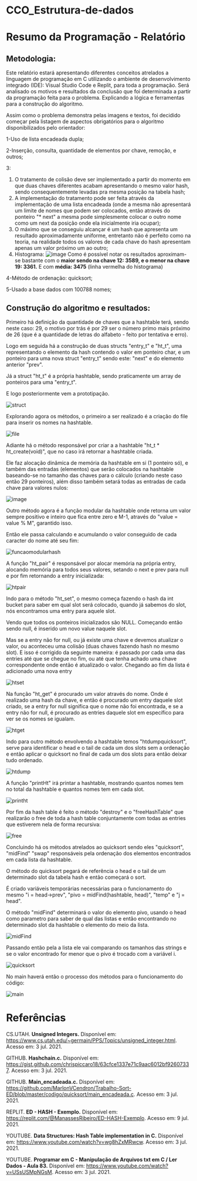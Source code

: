 # CCO_Estrutura-de-dados
# Resumo da Programação - Relatório
## Metodologia:

Este relatório estará apresentando diferentes conceitos atrelados a linguagem de programação em C utilizando o ambiente de desenvolvimento integrado (IDE): Visual Studio Code e Replit, para toda a programação. Será analisado os motivos e resultados da conclusão que foi determinada a partir da programação feita para o problema. Explicando a lógica e ferramentas para a construção do algoritmo.

Assim como o problema demonstra pelas imagens e textos, foi decidido começar pela listagem de aspectos obrigatórios para o algoritmo disponibilizados pelo orientador:

1-Uso de lista encadeada dupla;

2-Inserção, consulta, quantidade de elementos por chave, remoção, e outros;

3:
  1. O tratamento de colisão deve ser implementado a partir do momento em que duas chaves diferentes acabam apresentando o mesmo valor hash, sendo consequentemente levadas pra mesma posição na tabela hash;
  2. A implementação do tratamento pode ser feita através da implementação de uma lista encadeada (onde a mesma não apresentará um limite de nomes que podem ser colocados, então através do ponteiro "* next" a mesma pode simplesmente colocar o outro nome como um next da posição onde ela inicialmente iria ocupar);
  3. O máximo que se conseguiu alcançar é um hash que apresenta um resultado aproximadamente uniforme, entretanto não é perfeito como na teoria, na realidade todos os valores de cada chave do hash apresentam apenas um valor próximo um ao outro;
  4. Histograma:
![image](https://user-images.githubusercontent.com/66339390/125474924-59164bcb-81b0-4a54-9458-9a67a1571ef9.png)
Como é possível notar os resultados aproximam-se bastante com o **maior sendo na chave 12: 3589, e o menor na chave 19: 3361.**
E com **média: 3475** (linha vermelha do histograma)

4-Método de ordenação: quicksort;

5-Usado a base dados com 100788 nomes;

## Construção do algoritmo e resultados:

Primeiro há definição da quantidade de chaves que a hashtable terá, sendo neste caso: 29, o motivo por trás é por 29 ser o número primo mais próximo de 26 (que é a quantidade de letras do alfabeto - feito por tentativa e erro).

Logo em seguida há a construção de duas structs "entry_t" e "ht_t", uma representando o elemento da hash contendo o valor em ponteiro char, e um ponteiro para uma nova struct "entry_t" sendo este: "next" e do elemento anterior "prev".

Já a struct "ht_t" é a própria hashtable, sendo praticamente um array de ponteiros para uma "entry_t".

E logo posteriormente vem a prototipação.

![struct](https://user-images.githubusercontent.com/66339390/125795304-529e397d-d81f-4a69-a6c6-6d6f436e42dc.png)

Explorando agora os métodos, o primeiro a ser realizado é a criação do file para inserir os nomes na hashtable.

![file](https://user-images.githubusercontent.com/66339390/125795518-91949eff-9d1e-4c40-836b-a8c6d91b14d9.png)

Adiante há o método responsável por criar a a hashtable "ht_t * ht_create(void)", que no caso irá retornar a hashtable criada. 

Ele faz alocação dinâmica de memória da hashtable em si (1 ponteiro só), e também das entradas (elementos) que serão colocados na hashtable baseando-se no tamanho das chaves para o cálculo (criando neste caso então 29 ponteiros), além disso também setará todas as entradas de cada chave para valores nulos:

![image](https://user-images.githubusercontent.com/66339390/125383927-8c055700-e36e-11eb-9dc1-fc92999690ea.png)

Outro método agora é a função modular da hashtable onde retorna um valor sempre positivo e inteiro que fica entre zero e M-1, através do "value = value % M", garantido isso.

Então ele passa calculando e acumulando o valor conseguido de cada caracter do nome até seu fim:

![funcaomodularhash](https://user-images.githubusercontent.com/66339390/125795763-4e9641a9-7be9-4278-903b-faabb6f2f1dd.png)

A função "ht_pair" é responsável por alocar memória na própria entry, alocando memória para todos seus valores, setando o next e prev para null e por fim retornando a entry inicializada:

![htpair](https://user-images.githubusercontent.com/66339390/125795882-4737514b-c3f9-4bc5-8182-8a3d82f685ac.png)

Indo para o método "ht_set", o mesmo começa fazendo o hash da int bucket para saber em qual slot será colocado, quando já sabemos do slot, nós encontramos uma entry para aquele slot.

Vendo que todos os ponteiros inicializados são NULL. Começando então sendo null, é inserido um novo value naquele slot. 

Mas se a entry não for null, ou já existe uma chave e devemos atualizar o valor, ou aconteceu uma colisão (duas chaves fazendo hash no mesmo slot). E isso é corrigido da seguinte maneira: é passado por cada uma das entries até que se chegue no fim, ou até que tenha achado uma chave correspondente onde então é atualizado o valor. Chegando ao fim da lista é adicionado uma nova entry

![htset](https://user-images.githubusercontent.com/66339390/125796136-ef19cf5e-b8d2-47bc-8efe-2bae3faa2bfe.png)

Na função "ht_get" é procurado um valor através do nome. Onde é realizado uma hash da chave, e então é procurado um entry daquele slot criado, se a entry for null significa que o nome não foi encontrada, e se a entry não for null, é procurado as entries daquele slot em específico para ver se os nomes se igualam.

![htget](https://user-images.githubusercontent.com/66339390/125796289-18c8ae7f-b6c7-4849-8bec-9d7c3a37d4cd.png)

Indo para outro método envolvendo a hashtable temos "htdumpquicksort", serve para identificar o head e o tail de cada um dos slots sem a ordenação e então aplicar o quicksort no final de cada um dos slots para então deixar tudo ordenado.

![htdump](https://user-images.githubusercontent.com/66339390/125801674-d5d2df01-d32a-4dec-b319-f21b8f5414d3.png)

A função "printHt" irá printar a hashtable, mostrando quantos nomes tem no total da hashtable e quantos nomes tem em cada slot.

![printht](https://user-images.githubusercontent.com/66339390/125796782-026df251-ca9d-4685-b05d-37640b171c79.png)

Por fim da hash table é feito o método "destroy" e o "freeHashTable" que realizarão o free de toda a hash table conjuntamente com todas as entries que estiverem nela de forma recursiva:

![free](https://user-images.githubusercontent.com/66339390/125351033-f3eb7b80-e335-11eb-91c6-532e7ae0495d.png)

Concluindo há os métodos atrelados ao quicksort sendo eles "quicksort", "midFind" "swap" responsáveis pela ordenação dos elementos encontrados em cada lista da hashtable.

O método do quicksort pegará de referência o head e o tail de um determinado slot da tabela hash e então começará o sort.

É criado variáveis temporárias necessárias para o funcionamento do mesmo "i = head->prev", "pivo = midFind(hashtable, head)", "temp" e "j = head".

O método "midFind" determinará o valor do elemento pivo, usando o head como parametro para saber de qual das listas e então encontrando no determinado slot da hashtable o elemento do meio da lista.

![midFind](https://user-images.githubusercontent.com/66339390/125845403-929141de-12e3-4680-8f69-6d941244a576.png)

Passando então pela a lista ele vai comparando os tamanhos das strings e se o valor encontrado for menor que o pivo é trocado com a variável i.

![quicksort](https://user-images.githubusercontent.com/66339390/125797410-1fcccc89-aa54-47b0-9366-2fa3e5471358.png)

No main haverá então o processo dos métodos para o funcionamento do código:

![main](https://user-images.githubusercontent.com/66339390/125797515-fd485d94-4315-4ba9-8d89-a0563410bd81.png)

# Referências

CS.UTAH. **Unsigned Integers.** Disponível em: <https://www.cs.utah.edu/~germain/PPS/Topics/unsigned_integer.html>. Acesso em: 3 jul. 2021.

GITHUB. **Hashchain.c.** Disponível em: <https://gist.github.com/chrispiccaro18/63cfce1337e71c9aac6012bf92607337>. Acesso em: 3 jul. 2021.

GITHUB. **Main_encadeada.c.** Disponível em: <https://github.com/MarlonVCendron/Trabalho-Sort-ED/blob/master/codigo/quicksort/main_encadeada.c>. Acesso em: 3 jul. 2021.

REPLIT. **ED - HASH - Exemplo.** Disponível em: <https://replit.com/@ManassesRibeiro/ED-HASH-Exemplo>. Acesso em: 9 jul. 2021.

YOUTUBE. **Data Structures: Hash Table implementation in C.** Disponível em: <https://www.youtube.com/watch?v=wg8hZxMRwcw>. Acesso em: 3 jul. 2021.

YOUTUBE. **Programar em C - Manipulação de Arquivos txt em C / Ler Dados - Aula 83.** Disponível em: <https://www.youtube.com/watch?v=USsUSMpNGsM>. Acesso em: 3 jul. 2021.
